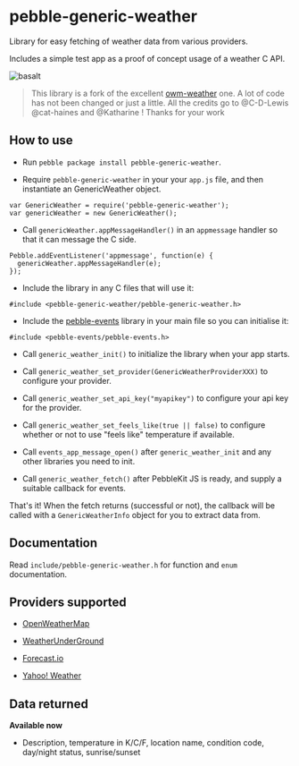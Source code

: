 # pebble-generic-weather

Library for easy fetching of weather data from various providers.

Includes a simple test app as a proof of concept usage of a weather C API.

![basalt](screenshots/basalt.png)

> This library is a fork of the excellent [owm-weather](https://github.com/pebble-hacks/owm-weather) one.
> A lot of code has not been changed or just a little.
> All the credits go to @C-D-Lewis @cat-haines and @Katharine ! Thanks for your work

## How to use

* Run `pebble package install pebble-generic-weather`.

* Require `pebble-generic-weather` in your your `app.js` file, and then instantiate an GenericWeather object.

```
var GenericWeather = require('pebble-generic-weather');
var genericWeather = new GenericWeather();
```

* Call `genericWeather.appMessageHandler()` in an `appmessage` handler so that it can message the C side.

```
Pebble.addEventListener('appmessage', function(e) {
  genericWeather.appMessageHandler(e);
});
```

* Include the library in any C files that will use it:

```
#include <pebble-generic-weather/pebble-generic-weather.h>
```

* Include the [pebble-events](https://www.npmjs.com/package/pebble-events) library in your main file
so you can initialise it:

```
#include <pebble-events/pebble-events.h>
```

* Call `generic_weather_init()` to initialize the library when your app starts.

* Call `generic_weather_set_provider(GenericWeatherProviderXXX)` to configure your provider.

* Call `generic_weather_set_api_key("myapikey")` to configure your api key for the provider.

* Call `generic_weather_set_feels_like(true || false)` to configure whether or not to use "feels like" temperature if available.

* Call `events_app_message_open()` after `generic_weather_init` and any other libraries you need to init.

* Call `generic_weather_fetch()` after PebbleKit JS is ready, and supply a suitable
  callback for events.

That's it! When the fetch returns (successful or not), the callback will be called with a `GenericWeatherInfo` object for you to extract data from.

## Documentation

Read `include/pebble-generic-weather.h` for function and `enum` documentation.

## Providers supported

* [OpenWeatherMap](http://home.openweathermap.org)

* [WeatherUnderGround](https://www.wunderground.com)

* [Forecast.io](http://forecast.io)

* [Yahoo! Weather](https://www.yahoo.com/news/weather)

## Data returned

**Available now**

* Description, temperature in K/C/F, location name, condition code, day/night status, sunrise/sunset


